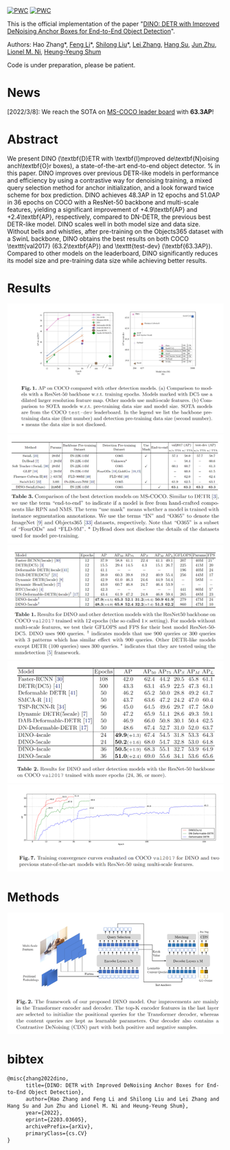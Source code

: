 [![PWC](https://img.shields.io/endpoint.svg?url=https://paperswithcode.com/badge/dino-detr-with-improved-denoising-anchor/object-detection-on-coco-minival)](https://paperswithcode.com/sota/object-detection-on-coco-minival?p=dino-detr-with-improved-denoising-anchor)
[![PWC](https://img.shields.io/endpoint.svg?url=https://paperswithcode.com/badge/dino-detr-with-improved-denoising-anchor/object-detection-on-coco)](https://paperswithcode.com/sota/object-detection-on-coco?p=dino-detr-with-improved-denoising-anchor)

This is the official implementation of the paper "[DINO: DETR with Improved DeNoising Anchor Boxes for End-to-End Object Detection](https://arxiv.org/abs/2203.03605)".

Authors: Hao Zhang\*, [Feng Li](https://scholar.google.com/citations?hl=zh-CN&user=ybRe9GcAAAAJ)\*, [Shilong Liu](https://www.lsl.zone/)\*, [Lei Zhang](https://www.leizhang.org/), [Hang Su](https://www.suhangss.me/), [Jun Zhu](https://ml.cs.tsinghua.edu.cn/~jun/index.shtml), [Lionel M. Ni](https://www.cse.ust.hk/~ni/), [Heung-Yeung Shum](https://scholar.google.com.hk/citations?user=9akH-n8AAAAJ&hl=en)

Code is under preparation, please be patient.

# News
[2022/3/8]: We reach the SOTA on [MS-COCO leader board](https://paperswithcode.com/sota/object-detection-on-coco) with **63.3AP**!

# Abstract
We present DINO (\textbf{D}ETR with \textbf{I}mproved de\textbf{N}oising anch\textbf{O}r boxes), a state-of-the-art end-to-end object detector. % in this paper. DINO improves over previous DETR-like models in performance and efficiency by using a contrastive way for denoising training, a mixed query selection method for anchor initialization, and a look forward twice scheme for box prediction. DINO achieves 48.3AP in 12 epochs and 51.0AP in 36 epochs on COCO with a ResNet-50 backbone and multi-scale features, yielding a significant improvement of +4.9\textbf{AP} and +2.4\textbf{AP}, respectively, compared to DN-DETR, the previous best DETR-like model. DINO scales well in both model size and data size. Without bells and whistles, after pre-training on the Objects365 dataset with a SwinL backbone, DINO obtains the best results on both COCO \texttt{val2017} (63.2\textbf{AP}) and \texttt{test-dev} (\textbf{63.3AP}). Compared to other models on the leaderboard, DINO significantly reduces its model size and pre-training data size while achieving better results.

# Results
![SOTA results](sota.png "results on MSCOCO")
![sota table](sota_table.png "optional title")
![12ep results](12ep.png "optional title")
![50ep results](50ep.png "optional title")
![curve table](curve.png "optional title")

# Methods
![method](model.png "model arch")



# bibtex
```
@misc{zhang2022dino,
      title={DINO: DETR with Improved DeNoising Anchor Boxes for End-to-End Object Detection}, 
      author={Hao Zhang and Feng Li and Shilong Liu and Lei Zhang and Hang Su and Jun Zhu and Lionel M. Ni and Heung-Yeung Shum},
      year={2022},
      eprint={2203.03605},
      archivePrefix={arXiv},
      primaryClass={cs.CV}
}
```